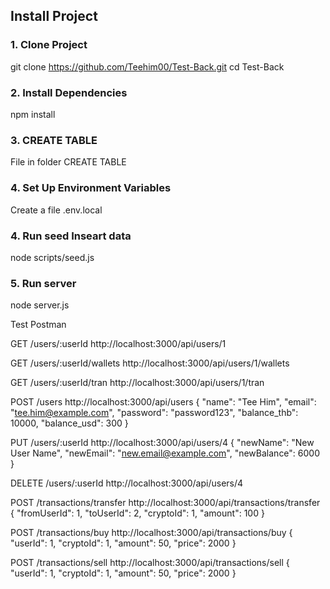 ﻿## Install Project


### 1. Clone Project
git clone https://github.com/Teehim00/Test-Back.git
cd Test-Back

### 2. Install Dependencies
npm install

### 3. CREATE TABLE
File in folder CREATE TABLE

### 4. Set Up Environment Variables
Create a file .env.local

### 4. Run seed Inseart data
node scripts/seed.js

### 5. Run server
node server.js


Test Postman

GET /users/:userId 
http://localhost:3000/api/users/1

GET /users/:userId/wallets
http://localhost:3000/api/users/1/wallets

GET /users/:userId/tran
http://localhost:3000/api/users/1/tran

POST /users
http://localhost:3000/api/users
{
  "name": "Tee Him",
  "email": "tee.him@example.com",
  "password": "password123",
  "balance_thb": 10000,
  "balance_usd": 300
}

PUT /users/:userId
http://localhost:3000/api/users/4
{
  "newName": "New User Name",
  "newEmail": "new.email@example.com",
  "newBalance": 6000
}

DELETE /users/:userId
http://localhost:3000/api/users/4


POST /transactions/transfer
http://localhost:3000/api/transactions/transfer
{
  "fromUserId": 1,
  "toUserId": 2,
  "cryptoId": 1,
  "amount": 100
}


POST /transactions/buy
http://localhost:3000/api/transactions/buy
{
  "userId": 1,
  "cryptoId": 1,
  "amount": 50,
  "price": 2000
}

POST /transactions/sell
http://localhost:3000/api/transactions/sell
{
  "userId": 1,
  "cryptoId": 1,
  "amount": 50,
  "price": 2000
}
